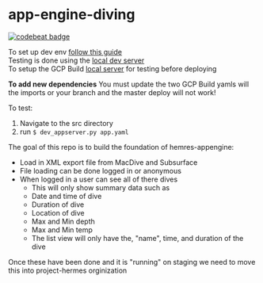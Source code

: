 # app-engine-diving

[![codebeat badge](https://codebeat.co/badges/febe4c36-9bd5-4211-ad94-88bd53fe7b92)](https://codebeat.co/projects/github-com-sonyccd-app-engine-diving-master)

To set up dev env [follow this guide](https://cloud.google.com/appengine/docs/standard/go/download)  
Testing is done using the [local dev server](https://cloud.google.com/appengine/docs/standard/go/tools/using-local-server)   
To setup the GCP Build [local server](https://cloud.google.com/cloud-build/docs/build-debug-locally) for testing before deploying

**To add new dependencies** You must update the two GCP Build yamls will the imports or your branch and the master deploy will not work!

To test:
1. Navigate to the src directory
2. run `$ dev_appserver.py app.yaml`

The goal of this repo is to build the foundation of hemres-appengine:
* Load in XML export file from MacDive and Subsurface
* File loading can be done logged in or anonymous
* When logged in a user can see all of there dives
  * This will only show summary data such as
  * Date and time of dive
  * Duration of dive
  * Location of dive
  * Max and Min depth
  * Max and Min temp
  * The list view will only have the, "name", time, and duration of the dive

Once these have been done and it is "running" on staging we need to move this into project-hermes orginization
